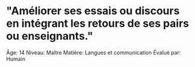 # "Améliorer ses essais ou discours en intégrant les retours de ses pairs ou enseignants."

Âge: 14
Niveau: Maître
Matière: Langues et communication
Évalué par: Humain